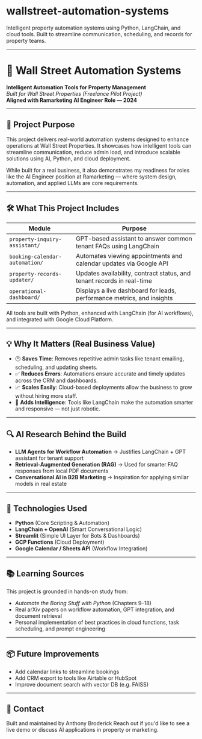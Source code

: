 # wallstreet-automation-systems
Intelligent property automation systems using Python, LangChain, and cloud tools. Built to streamline communication, scheduling, and records for property teams.

---

# 🏢 Wall Street Automation Systems

**Intelligent Automation Tools for Property Management**  
*Built for Wall Street Properties (Freelance Pilot Project)*  
**Aligned with Ramarketing AI Engineer Role — 2024**

---

## 🎯 Project Purpose

This project delivers real-world automation systems designed to enhance operations at Wall Street Properties. It showcases how intelligent tools can streamline communication, reduce admin load, and introduce scalable solutions using AI, Python, and cloud deployment.

While built for a real business, it also demonstrates my readiness for roles like the AI Engineer position at Ramarketing — where system design, automation, and applied LLMs are core requirements.

---

## 🛠️ What This Project Includes

| Module                         | Purpose                                                                 |
|-------------------------------|-------------------------------------------------------------------------|
| `property-inquiry-assistant/` | GPT-based assistant to answer common tenant FAQs using LangChain        |
| `booking-calendar-automation/`| Automates viewing appointments and calendar updates via Google API      |
| `property-records-updater/`   | Updates availability, contract status, and tenant records in real-time  |
| `operational-dashboard/`      | Displays a live dashboard for leads, performance metrics, and insights  |

All tools are built with Python, enhanced with LangChain (for AI workflows), and integrated with Google Cloud Platform.

---

## 💡 Why It Matters (Real Business Value)

- 🕐 **Saves Time**: Removes repetitive admin tasks like tenant emailing, scheduling, and updating sheets.
- ✅ **Reduces Errors**: Automations ensure accurate and timely updates across the CRM and dashboards.
- 📈 **Scales Easily**: Cloud-based deployments allow the business to grow without hiring more staff.
- 🤖 **Adds Intelligence**: Tools like LangChain make the automation smarter and responsive — not just robotic.

---

## 🔍 AI Research Behind the Build

- **LLM Agents for Workflow Automation** → Justifies LangChain + GPT assistant for tenant support  
- **Retrieval-Augmented Generation (RAG)** → Used for smarter FAQ responses from local PDF documents  
- **Conversational AI in B2B Marketing** → Inspiration for applying similar models in real estate  

---

## 🚀 Technologies Used

- **Python** (Core Scripting & Automation)
- **LangChain + OpenAI** (Smart Conversational Logic)
- **Streamlit** (Simple UI Layer for Bots & Dashboards)
- **GCP Functions** (Cloud Deployment)
- **Google Calendar / Sheets API** (Workflow Integration)

---

## 📚 Learning Sources

This project is grounded in hands-on study from:

- *Automate the Boring Stuff with Python* (Chapters 9–18)
- Real arXiv papers on workflow automation, GPT integration, and document retrieval
- Personal implementation of best practices in cloud functions, task scheduling, and prompt engineering

---

## 📦 Future Improvements

- Add calendar links to streamline bookings
- Add CRM export to tools like Airtable or HubSpot
- Improve document search with vector DB (e.g. FAISS)

---

## 👋 Contact

Built and maintained by Anthony Broderick
Reach out if you'd like to see a live demo or discuss AI applications in property or marketing.

